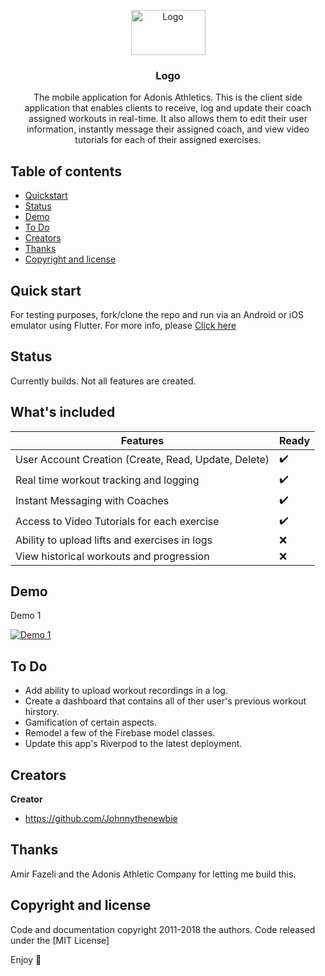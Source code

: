 
<p align="center">
  <a href="https://example.com/">
    <img src="https://www.adonisathletics.com.au/wp-content/uploads/2020/10/logo.png" alt="Logo" width=119 height=72>
  </a>

  <h3 align="center">Logo</h3>

  <p align="center">
    The mobile application for Adonis Athletics. This is the client side application that enables clients to receive, log and update their coach assigned workouts in real-time. It also allows them to edit their user information, instantly message their assigned coach, and view video tutorials for each of their assigned exercises.
    <br>
  </p>
</p>


## Table of contents

- [Quickstart](#quick-start)
- [Status](#status)
-  [Demo](#Demo)
- [To Do](#To-Do)
- [Creators](#creators)
- [Thanks](#thanks)
- [Copyright and license](#copyright-and-license)


## Quick start

For testing purposes, fork/clone the repo and run via an Android or iOS emulator using Flutter. For more info, please 
<a href="https://flutter.dev/docs/get-started/codelab"> Click here </a>

## Status

Currently builds. Not all features are created.

## What's included



| Features| Ready |
| ------------- | ------------- |
| User Account Creation (Create, Read, Update, Delete) | ✔️  |
| Real time workout tracking and logging  | ✔️ |
| Instant Messaging with Coaches  | ✔️ |
| Access to Video Tutorials for each exercise | ✔️ |
| Ability to upload lifts and exercises in logs | ❌|
| View historical workouts and progression | ❌|

## Demo

<p>Demo 1</p>

[![Demo 1](http://img.youtube.com/vi/gh2JA40HE8Y/0.jpg)](https://www.youtube.com/watch?v=gh2JA40HE8Y "Demo 1")

## To Do
- Add ability to upload workout recordings in a log.
- Create a dashboard that contains all of ther user's previous workout hirstory.
- Gamification of certain aspects.
- Remodel a few of the Firebase model classes.
- Update this app's Riverpod to the latest deployment.

## Creators

**Creator**

- <https://github.com/Johnnythenewbie>

## Thanks

Amir Fazeli and the Adonis Athletic Company for letting me build this.

## Copyright and license

Code and documentation copyright 2011-2018 the authors. Code released under the [MIT License]

Enjoy :metal:
